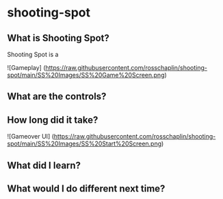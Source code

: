 # shooting-spot

## What is Shooting Spot?

Shooting Spot is a 

![Gameplay] (https://raw.githubusercontent.com/rosschaplin/shooting-spot/main/SS%20Images/SS%20Game%20Screen.png)

## What are the controls?

## How long did it take?

![Gameover UI] (https://raw.githubusercontent.com/rosschaplin/shooting-spot/main/SS%20Images/SS%20Start%20Screen.png)

## What did I learn?

## What would I do different next time?
